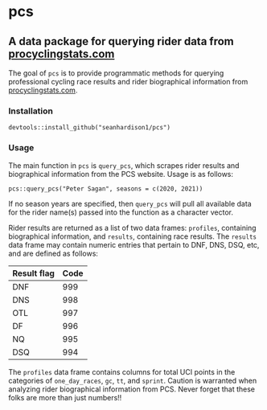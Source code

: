 # pcs
## A data package for querying rider data from [procyclingstats.com](https://procyclingstats.com)

The goal of `pcs` is to provide programmatic methods for querying professional cycling race results and rider biographical information from [procyclingstats.com](https://procyclingstats.com).

### Installation

```
devtools::install_github("seanhardison1/pcs")
```

### Usage

The main function in `pcs` is `query_pcs`, which scrapes rider results and biographical information from the PCS website. Usage is as follows:

```
pcs::query_pcs("Peter Sagan", seasons = c(2020, 2021))
```

If no season years are specified, then `query_pcs` will pull all available data for the rider name(s) passed into the function as a character vector.

Rider results are returned as a list of two data frames: `profiles`, containing biographical information, and `results`, containing race results. The `results` data frame may contain numeric entries that pertain to DNF, DNS, DSQ, etc, and are defined as follows:

| Result flag | Code |
|-------------|------|
| DNF         | 999  |
| DNS         | 998  |
| OTL         | 997  |
| DF          | 996  |
| NQ          | 995  |
| DSQ         | 994  |

The `profiles` data frame contains columns for total UCI points in the categories of `one_day_races`, `gc`, `tt`, and `sprint`. Caution is warranted when analyzing rider biographical information from PCS. Never forget that these folks are more than just numbers!!
